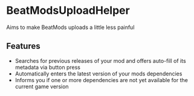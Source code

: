 # BeatModsUploadHelper
Aims to make BeatMods uploads a little less painful

## Features
- Searches for previous releases of your mod and offers auto-fill of its metadata via button press
- Automatically enters the latest version of your mods dependencies
- Informs you if one or more dependencies are not yet available for the current game version


